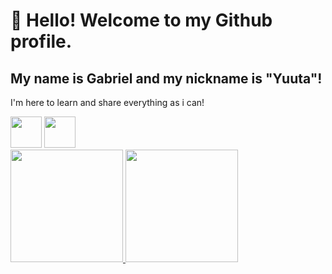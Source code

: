 # 👋 Hello! Welcome to my Github profile.
## My name is Gabriel and my nickname is "Yuuta"!

I'm here to learn and share everything as i can! 
<div>
  <img src="https://cdn.jsdelivr.net/gh/devicons/devicon@latest/icons/python/python-original-wordmark.svg" width="50" height="50"/> 
  <img src="https://cdn.jsdelivr.net/gh/devicons/devicon@latest/icons/javascript/javascript-plain.svg" width="50" height="50"/>
  
</div>      

<div>
<a href="https://github.com/seu-usuário-aqui">
<img loading="lazy" height="180em" src="https://github-readme-stats.vercel.app/api/top-langs/?username=Gabriel-alves1407&layout=compact&langs_count=7&theme=dracula"/>
<img loading="lazy" height="180em" src="https://github-readme-stats.vercel.app/api?username=Gabriel-alves1407&show_icons=true&theme=dracula&include_all_commits=true&count_private=true"/>
</div>

